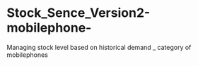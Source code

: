 # Stock_Sence_Version2-mobilephone-
Managing stock level based on historical demand _ category of mobilephones
